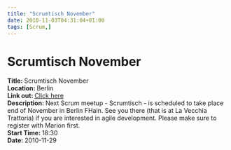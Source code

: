 ```yaml
---
title: "Scrumtisch November"
date: 2010-11-03T04:31:04+01:00
tags: [Scrum,]
---
```


# Scrumtisch November


<strong>Title: </strong>Scrumtisch November<br /><strong>Location: </strong>Berlin<br /><strong>Link out: </strong><a 
href="http://www.agile42.com/cms/blog/2010/11/1/scrumtisch-berlin-november/" target="_blanck">Click here</a><br 
/><strong>Description: </strong>Next Scrum meetup - Scrumtisch - is scheduled to take place end of November in Berlin 
FHain. See you there (that is at La Vecchia Trattoria)  if you are interested in agile development. Please make sure to 
register with Marion first.<br /><strong>Start Time: </strong>18:30<br /><strong>Date: </strong>2010-11-29<br />
